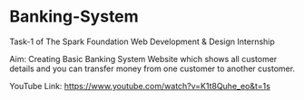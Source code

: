 # Banking-System
Task-1 of The Spark Foundation Web Development &amp; Design Internship 

Aim: Creating Basic Banking System Website which shows all customer details and you can transfer money from one customer to another customer.

YouTube Link: https://www.youtube.com/watch?v=K1t8Quhe_eo&t=1s


